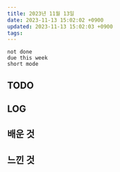 ```yaml
---
title: 2023년 11월 13일
date: 2023-11-13 15:02:02 +0900
updated: 2023-11-13 15:02:03 +0900
tags: 
---
```


```tasks
not done 
due this week
short mode
```

## TODO

## LOG

## 배운 것

## 느낀 것